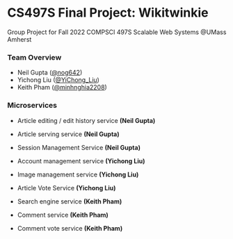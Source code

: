 # CS497S Final Project: Wikitwinkie

Group Project for Fall 2022 COMPSCI 497S Scalable Web Systems @UMass Amherst



### Team Overview

- Neil Gupta ([@nog642](https://github.com/nog642))
- Yichong Liu ([@YiChong_Liu](https://github.com/YiChong-Liu))
- Keith Pham ([@minhnghia2208](https://github.com/minhnghia2208))



### Microservices

- Article editing / edit history service **(Neil Gupta)**
- Article serving service **(Neil Gupta)**
- Session Management Service **(Neil Gupta)**

- Account management service **(Yichong Liu)** 

- Image management service **(Yichong Liu)**

- Article Vote Service **(Yichong Liu)**

- Search engine service **(Keith Pham)**

- Comment service **(Keith Pham)**

- Comment vote service **(Keith Pham)**

  
